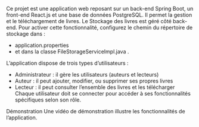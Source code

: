 Ce projet est une application web reposant sur un back-end Spring Boot, un front-end React.js et une base de données PostgreSQL.
Il permet la gestion et le téléchargement de livres.
Le Stockage des livres est géré côté back-end. Pour activer cette fonctionnalité, configurez le chemin du répertoire de stockage dans :
-	application.properties
-	et dans la classe FileStorageServiceImpl.java .
  
L’application dispose de trois types d’utilisateurs :
-	Administrateur : il gère les utilisateurs (auteurs et lecteurs)
-	Auteur : il peut ajouter, modifier, ou supprimer ses propres livres
-	Lecteur : il peut consulter l’ensemble des livres et les télécharger
Chaque utilisateur doit se connecter pour accéder à ses fonctionnalités spécifiques selon son rôle.

Démonstration
Une vidéo de démonstration illustre les fonctionnalités de l’application.

